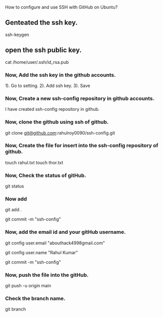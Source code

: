 
How to configure and use SSH with GitHub on Ubuntu?

## Genteated the ssh key.
ssh-keygen

## open the ssh public key.
cat /home/user/.ssh/id_rsa.pub

### Now, Add the ssh key in the github accounts.

1). Go to setting.
2). Add ssh key.
3). Save


### Now, Create a new ssh-config repository in github accounts.
I have created ssh-config repository in github.

### Now, clone the github using ssh of github.
git clone git@github.com:rahulroy0090/ssh-config.git

### Now, Create the file for insert into the ssh-config repository of github.
touch rahul.txt
touch thor.txt

### Now, Check the status of gitHub.

git status


### Now add 
git add .

git commit -m "ssh-config"


### Now, add the email id and your gitHub username.

git config user.email "abouthack4998gmail.com"

git config user.name "Rahul Kumar"

git commit -m "ssh-config"

### Now, push the file into the gitHub.

git push -u origin main

### Check the branch name.
git branch










